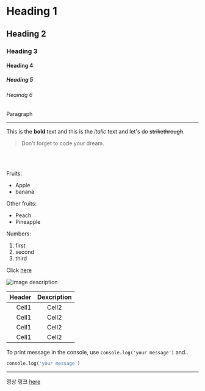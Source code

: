 <!-- HTML 주석-->


<!-- Heading -->
# Heading 1 
## Heading 2
### Heading 3
#### Heading 4
##### Heading 5
###### Heaindg 6
Paragraph

<!-- Line -->
___

<!-- Text attributes -->
This is the **bold** text and this is the *italic* text and let's do ~~strikethrough~~.

<!-- Quote -->
> Don't forget to code your dream.

<!--띄어쓰기-->
<br><br>

<!-- Bullet list -->
Fruits:
* Apple
* banana

Other fruits:
- Peach
- Pineapple

<!-- Numbered list -->
Numbers:
1. first
2. second
3. third

<!-- Link -->
Click [here](http://naver.com/)
<!-- Image -->
![image description](https://user-images.githubusercontent.com/61736137/102153953-b2881000-3ebb-11eb-9581-7026bc8e169e.jpg)

<!-- Table -->
|Header|Dexcription|
|--:|:--:|
|Cell1|Cell2|
|Cell1|Cell2|
|Cell1|Cell2|
|Cell1|Cell2|

<!-- Code -->
To print message in the console, use `console.log('your message')` and.. 

```python
console.log('your message')
```

___
영상 링크 [here](https://youtu.be/kMEb_BzyUqk?si=8g--BTd2b-qBHS3b/)